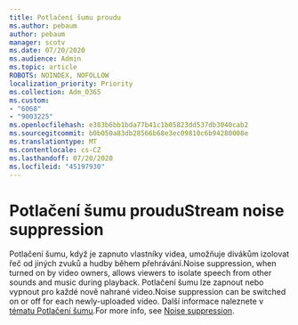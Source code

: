 ```yaml
---
title: Potlačení šumu proudu
ms.author: pebaum
author: pebaum
manager: scotv
ms.date: 07/20/2020
ms.audience: Admin
ms.topic: article
ROBOTS: NOINDEX, NOFOLLOW
localization_priority: Priority
ms.collection: Adm_O365
ms.custom:
- "6068"
- "9003225"
ms.openlocfilehash: e383b6bb1bda77b41c1b05823dd537db3040cab2
ms.sourcegitcommit: b0b050a83db28566b68e3ec09810c6b94280008e
ms.translationtype: MT
ms.contentlocale: cs-CZ
ms.lasthandoff: 07/20/2020
ms.locfileid: "45197930"
---
```

# <a name="stream-noise-suppression"></a><span data-ttu-id="b4605-102">Potlačení šumu proudu</span><span class="sxs-lookup"><span data-stu-id="b4605-102">Stream noise suppression</span></span>

<span data-ttu-id="b4605-103">Potlačení šumu, když je zapnuto vlastníky videa, umožňuje divákům izolovat řeč od jiných zvuků a hudby během přehrávání.</span><span class="sxs-lookup"><span data-stu-id="b4605-103">Noise suppression, when turned on by video owners, allows viewers to isolate speech from other sounds and music during playback.</span></span> <span data-ttu-id="b4605-104">Potlačení šumu lze zapnout nebo vypnout pro každé nově nahrané video.</span><span class="sxs-lookup"><span data-stu-id="b4605-104">Noise suppression can be switched on or off for each newly-uploaded video.</span></span> <span data-ttu-id="b4605-105">Další informace naleznete v [tématu Potlačení šumu](https://docs.microsoft.com/stream/noise-suppression).</span><span class="sxs-lookup"><span data-stu-id="b4605-105">For more info, see [Noise suppression](https://docs.microsoft.com/stream/noise-suppression).</span></span>